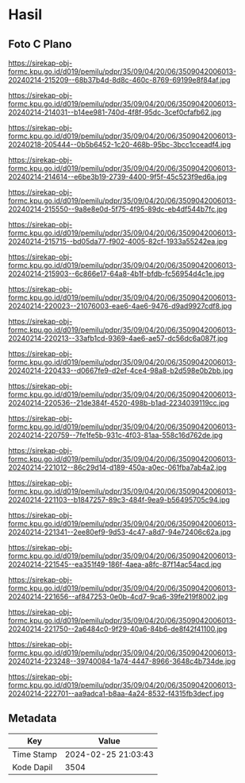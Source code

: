 # Hasil

## Foto C Plano

https://sirekap-obj-formc.kpu.go.id/d019/pemilu/pdpr/35/09/04/20/06/3509042006013-20240214-215209--68b37b4d-8d8c-460c-8769-69199e8f84af.jpg

https://sirekap-obj-formc.kpu.go.id/d019/pemilu/pdpr/35/09/04/20/06/3509042006013-20240214-214031--b14ee981-740d-4f8f-95dc-3cef0cfafb62.jpg

https://sirekap-obj-formc.kpu.go.id/d019/pemilu/pdpr/35/09/04/20/06/3509042006013-20240218-205444--0b5b6452-1c20-468b-95bc-3bcc1cceadf4.jpg

https://sirekap-obj-formc.kpu.go.id/d019/pemilu/pdpr/35/09/04/20/06/3509042006013-20240214-214614--e6be3b19-2739-4400-9f5f-45c523f9ed6a.jpg

https://sirekap-obj-formc.kpu.go.id/d019/pemilu/pdpr/35/09/04/20/06/3509042006013-20240214-215550--9a8e8e0d-5f75-4f95-89dc-eb4df544b7fc.jpg

https://sirekap-obj-formc.kpu.go.id/d019/pemilu/pdpr/35/09/04/20/06/3509042006013-20240214-215715--bd05da77-f902-4005-82cf-1933a55242ea.jpg

https://sirekap-obj-formc.kpu.go.id/d019/pemilu/pdpr/35/09/04/20/06/3509042006013-20240214-215903--6c866e17-64a8-4b1f-bfdb-fc56954d4c1e.jpg

https://sirekap-obj-formc.kpu.go.id/d019/pemilu/pdpr/35/09/04/20/06/3509042006013-20240214-220023--21076003-eae6-4ae6-9476-d9ad9927cdf8.jpg

https://sirekap-obj-formc.kpu.go.id/d019/pemilu/pdpr/35/09/04/20/06/3509042006013-20240214-220213--33afb1cd-9369-4ae6-ae57-dc56dc6a087f.jpg

https://sirekap-obj-formc.kpu.go.id/d019/pemilu/pdpr/35/09/04/20/06/3509042006013-20240214-220433--d0667fe9-d2ef-4ce4-98a8-b2d598e0b2bb.jpg

https://sirekap-obj-formc.kpu.go.id/d019/pemilu/pdpr/35/09/04/20/06/3509042006013-20240214-220536--21de384f-4520-498b-b1ad-2234039119cc.jpg

https://sirekap-obj-formc.kpu.go.id/d019/pemilu/pdpr/35/09/04/20/06/3509042006013-20240214-220759--7fe1fe5b-931c-4f03-81aa-558c16d762de.jpg

https://sirekap-obj-formc.kpu.go.id/d019/pemilu/pdpr/35/09/04/20/06/3509042006013-20240214-221012--86c29d14-d189-450a-a0ec-061fba7ab4a2.jpg

https://sirekap-obj-formc.kpu.go.id/d019/pemilu/pdpr/35/09/04/20/06/3509042006013-20240214-221103--b1847257-89c3-484f-9ea9-b56495705c94.jpg

https://sirekap-obj-formc.kpu.go.id/d019/pemilu/pdpr/35/09/04/20/06/3509042006013-20240214-221341--2ee80ef9-9d53-4c47-a8d7-94e72406c62a.jpg

https://sirekap-obj-formc.kpu.go.id/d019/pemilu/pdpr/35/09/04/20/06/3509042006013-20240214-221545--ea351f49-186f-4aea-a8fc-87f14ac54acd.jpg

https://sirekap-obj-formc.kpu.go.id/d019/pemilu/pdpr/35/09/04/20/06/3509042006013-20240214-221656--af847253-0e0b-4cd7-9ca6-39fe219f8002.jpg

https://sirekap-obj-formc.kpu.go.id/d019/pemilu/pdpr/35/09/04/20/06/3509042006013-20240214-221750--2a6484c0-9f29-40a6-84b6-de8f42f41100.jpg

https://sirekap-obj-formc.kpu.go.id/d019/pemilu/pdpr/35/09/04/20/06/3509042006013-20240214-223248--39740084-1a74-4447-8966-3648c4b734de.jpg

https://sirekap-obj-formc.kpu.go.id/d019/pemilu/pdpr/35/09/04/20/06/3509042006013-20240214-222701--aa9adca1-b8aa-4a24-8532-f4315fb3decf.jpg


## Metadata

| Key        | Value               |
| ---------- | ------------------- |
| Time Stamp | 2024-02-25 21:03:43 |
| Kode Dapil | 3504                |



